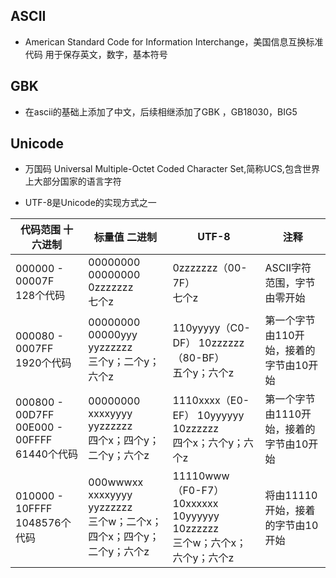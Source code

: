## ASCII
- American Standard Code for Information Interchange，美国信息互换标准代码  用于保存英文，数字，基本符号


## GBK
- 在ascii的基础上添加了中文，后续相继添加了GBK ，GB18030，BIG5


## Unicode
- 万国码 Universal Multiple-Octet Coded Character Set,简称UCS,包含世界上大部分国家的语言字符

- UTF-8是Unicode的实现方式之一



代码范围 十六进制 | 标量值 二进制 | UTF-8 | 注释 |
------------ | ------------- | ------------ | ------------ |
000000 - 00007F <br>128个代码 | 00000000 00000000 0zzzzzzz <br>七个z  | 0zzzzzzz（00-7F） <br>七个z | ASCII字符范围，字节由零开始 |
000080 - 0007FF <br>1920个代码 | 00000000 00000yyy yyzzzzzz <br>三个y；二个y；六个z  | 110yyyyy（C0-DF） 10zzzzzz（80-BF） <br>五个y；六个z | 第一个字节由110开始，接着的字节由10开始 |
000800 - 00D7FF 00E000 - 00FFFF <br>61440个代码 | 00000000 xxxxyyyy yyzzzzzz <br>四个x；四个y；二个y；六个z  | 1110xxxx（E0-EF） 10yyyyyy 10zzzzzz <br>四个x；六个y；六个z | 第一个字节由1110开始，接着的字节由10开始 |
010000 - 10FFFF <br>1048576个代码 | 000wwwxx xxxxyyyy yyzzzzzz <br>三个w；二个x；四个x；四个y；二个y；六个z  | 11110www（F0-F7） 10xxxxxx 10yyyyyy 10zzzzzz <br>三个w；六个x；六个y；六个z | 将由11110开始，接着的字节由10开始 |
